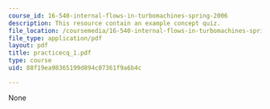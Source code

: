 ```yaml
---
course_id: 16-540-internal-flows-in-turbomachines-spring-2006
description: This resource contain an example concept quiz.
file_location: /coursemedia/16-540-internal-flows-in-turbomachines-spring-2006/88f19ea98365199d894c07361f9a6b4c_practicecq_1.pdf
file_type: application/pdf
layout: pdf
title: practicecq_1.pdf
type: course
uid: 88f19ea98365199d894c07361f9a6b4c

---
```

None
